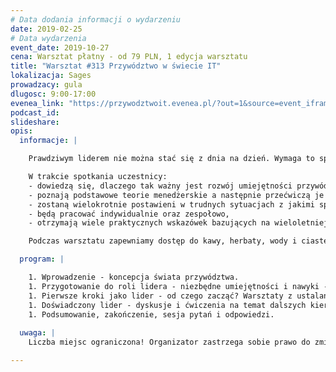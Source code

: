 ```yaml
---
# Data dodania informacji o wydarzeniu
date: 2019-02-25
# Data wydarzenia
event_date: 2019-10-27
cena: Warsztat płatny - od 79 PLN, 1 edycja warsztatu
title: "Warsztat #313 Przywództwo w świecie IT"
lokalizacja: Sages
prowadzacy: gula
dlugosc: 9:00-17:00
evenea_link: "https://przywodztwoit.evenea.pl/?out=1&source=event_iframe"
podcast_id:
slideshare:
opis:
  informacje: |

    Prawdziwym liderem nie można stać się z dnia na dzień. Wymaga to sporo przygotowań, codziennej pracy nad sobą, analizowania sytuacji i wyciągania wniosków na przyszłość. W trakcie warsztatów chciałbym zabrać uczestników do podróży po świecie przywództwa, zaczynając od zupełnie początkowych etapów wędrówki, poprzez coraz trudniejsze elementy, aż po finalny koniec wycieczki. Będzie ciężko i trzeba będzie czasami się przełamać i zrobić coś po raz pierwszy, ale rozwój zaczyna się tam, gdzie kończy się rutyna i bezpieczeństwo. 

    W trakcie spotkania uczestnicy:
    - dowiedzą się, dlaczego tak ważny jest rozwój umiejętności przywódczych, zwłaszcza w obszarze IT
    - poznają podstawowe teorie menedżerskie a następnie przećwiczą je w praktyce,
    - zostaną wielokrotnie postawieni w trudnych sytuacjach z jakimi spotyka się lider zespołu,
    - będą pracować indywidualnie oraz zespołowo,
    - otrzymają wiele praktycznych wskazówek bazujących na wieloletniej praktyce menedżerskiej.

    Podczas warsztatu zapewniamy dostęp do kawy, herbaty, wody i ciastek. W porze obiadowej zapewniamy pizzę w wersji mięsnej i wegetariańskiej.

  program: |

    1. Wprowadzenie - koncepcja świata przywództwa.
    1. Przygotowanie do roli lidera - niezbędne umiejętności i nawyki - przegląd, ćwiczenia indywidualne i w grupach.
    1. Pierwsze kroki jako lider - od czego zacząć? Warsztaty z ustalania reguł w zespole, budowania autorytetu, modelowania zachowań, delegowania.
    1. Doświadczony lider - dyskusje i ćwiczenia na temat dalszych kierunków rozwoju, takich jak umiejętność kontaktu z ludźmi, twarde umiejętności z zakresu zarządzania, budowanie i integrowanie zespołu, rozwój osobisty menedżera.
    1. Podsumowanie, zakończenie, sesja pytań i odpowiedzi. 
  
  uwaga: |
    Liczba miejsc ograniczona! Organizator zastrzega sobie prawo do zmiany lokalizacji wydarzenia oraz jego odwołania w przypadku niezgłoszenia się minimalnej liczby uczestników.

---
```

